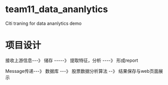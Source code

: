 # team11_data_ananlytics
Citi traning for data ananlytics demo


# 项目设计
接收上游信息---》 储存 -----》 提取特征，分析 ----》 形成report

Message传递---》 数据库 ---》 股票数据分析算法 --》 结果保存与web页面展示 


